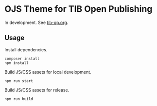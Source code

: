 # OJS Theme for TIB Open Publishing

In development. See [tib-op.org](https://www.tib-op.org).

## Usage

Install dependencies.

```
composer install
npm install
```

Build JS/CSS assets for local development.

```
npm run start
```

Build JS/CSS assets for release.

```
npm run build
```
